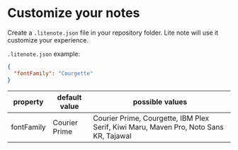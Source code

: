 # Customize your notes

Create a `.litenote.json` file in your repository folder. Lite note will use it customize your experience.

`.litenote.json` example:

```json
{
  "fontFamily": "Courgette"
}
```

| property   | default value | possible values                                                                       |
| ---------- | ------------- | ------------------------------------------------------------------------------------- |
| fontFamily | Courier Prime | Courier Prime, Courgette, IBM Plex Serif, Kiwi Maru, Maven Pro, Noto Sans KR, Tajawal |
